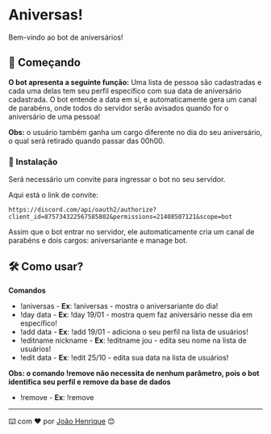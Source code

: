 # Aniversas!

Bem-vindo ao bot de aniversários!

## 🚀 Começando

**O bot apresenta a seguinte função:**
Uma lista de pessoa são cadastradas e cada uma delas tem seu perfil específico com sua data de aniversário cadastrada. O bot entende a data em si, e automaticamente gera um canal de parabéns, onde todos do servidor serão avisados quando for o aniversário de uma pessoa! 

**Obs:** o usuário também ganha um cargo diferente no dia do seu aniversário, o qual será retirado quando passar das 00h00.

### 🔧 Instalação

Será necessário um convite para ingressar o bot no seu servidor.

Aqui está o link de convite:

```
https://discord.com/api/oauth2/authorize?client_id=875734322567585802&permissions=21408507121&scope=bot
```

Assim que o bot entrar no servidor, ele automaticamente cria um canal de parabéns e dois cargos: aniversariante e manage bot.

## 🛠️ Como usar?

**Comandos**
* !aniversas - **Ex**: !aniversas - mostra o aniversariante do dia!
* !day data - **Ex**: !day 19/01 - mostra quem faz aniversário nesse dia em específico!
* !add data - **Ex**: !add 19/01 - adiciona o seu perfil na lista de usuários!
* !editname nickname - **Ex**: !editname jou - edita seu nome na lista de usuários!
* !edit data - **Ex**: !edit 25/10 - edita sua data na lista de usuários!

**Obs: o comando !remove não necessita de nenhum parâmetro, pois o bot identifica seu perfil e remove da base de dados**
* !remove - **Ex**: !remove


---
⌨️ com ❤️ por [João Henrique](https://gist.github.com/jouiwnl) 😊